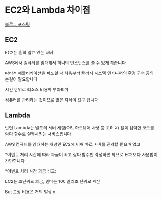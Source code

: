 # EC2와 Lambda 차이점

[블로그 포스팅](https://blog.naver.com/thwjd2717/222599298034)

## EC2

EC2는 흔히 알고 있는 서버

AWS에서 컴퓨터를 임대해서 하나의 인스턴스를 쓸 수 있게 해줍니다



따라서 애플리케이션을 배포할 때 처음부터 끝까지 시스템 엔지니어의 환경 구축 등의 손길이 필요합니다



시간 단위로 리소스 비용이 부과되며

컴퓨터를 관리하는 것이므로 많은 지식이 요구 됩니다



## Lambda

반면 Lambda는 별도의 서버 세팅(OS, 하드웨어 사양 등 고려 X) 없이 입력한 코드를 람다 함수로 실행시키는 서비스입니다



AWS 컴퓨터를 임대하는 개념인 EC2에 비해 따로 서버를 관리할 필요가 없고

*이벤트 처리 시간에 따라 과금이 되고 람다 함수만 작성하면 되므로 EC2보다 사용법이 간단합니다



*이벤트 처리 시간 과금 비교: 

EC2는 초단위로 과금, 람다는 100 밀리초 단위로 계산

But 고정 비용은 거의 발생 x